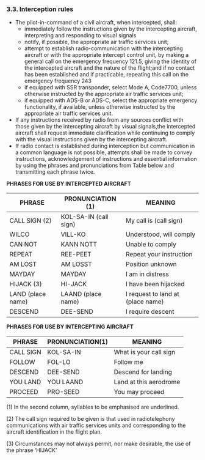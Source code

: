 ### 3.3. **Interception rules**

- The pilot-in-command of a civil aircraft, when intercepted, shall:
  - immediately follow the instructions given by the intercepting aircraft, interpreting and responding  to visual signals
  - notify, if possible, the appropriate air traffic services unit;
  - attempt to establish radio-communication with the intercepting aircraft or with the appropriate  intercept control unit, by making a general call on the emergency frequency 121.5, giving the identity of the intercepted aircraft and the nature of the flight;and if no contact has been established and if practicable, repeating this call on the emergency frequency 243
  - if equipped with SSR  transponder, select Mode A, Code7700, unless  otherwise  instructed  by  the  appropriate air  traffic services unit;
  - if equipped with ADS-B or ADS-C, select the appropriate emergency functionality, if available, unless otherwise instructed by the appropriate air traffic services unit.
- If any instructions received by radio from any sources conflict with those given by the intercepting aircraft by visual signals,the intercepted aircraft shall request immediate clarification while continuing  to comply with the visual instructions given by  the intercepting aircraft.
- If radio contact is established during interception but communication in a common language is not possible, attempts shall be made to convey instructions, acknowledgement of instructions and essential information by using the phrases and pronunciations from Table below and transmitting each phrase twice.

**PHRASES FOR USE BY INTERCEPTED AIRCRAFT**

| PHRASE            | PRONUNCIATION (1)     | MEANING                           |
| ----------------- | --------------------- | --------------------------------- |
| CALL SIGN (2)     | KOL-SA-IN (call sign) | My call is (call sign)            |
| WILCO             | VILL-KO               | Understood, will comply           |
| CAN NOT           | KANN NOTT             | Unable to comply                  |
| REPEAT            | REE-PEET              | Repeat your instruction           |
| AM LOST           | AM LOSST              | Position unknown                  |
| MAYDAY            | MAYDAY                | I am in distress                  |
| HIJACK (3)        | HI-JACK               | I have been hijacked              |
| LAND (place name) | LAAND (place name)    | I request to land at (place name) |
| DESCEND           | DEE-SEND              | I require descent                 |

**PHRASES FOR USE BY INTERCEPTING AIRCRAFT**

| PHRASE    | PRONUNCIATION(1) | MEANING                |
| --------- | ---------------- | ---------------------- |
| CALL SIGN | KOL-SA-IN        | What is your call sign |
| FOLLOW    | FOL-LO           | Follow me              |
| DESCEND   | DEE-SEND         | Descend for landing    |
| YOU LAND  | YOU LAAND        | Land at this aerodrome |
| PROCEED   | PRO-SEED         | You may proceed        |

(1) In the second column, syllables to be emphasised are underlined.

(2) The call sign required to be given is that used in radiotelephony communications with air traffic services units and corresponding to the aircraft identification in the flight plan.

(3) Circumstances may not always permit, nor make desirable, the use of the phrase ‘HIJACK'